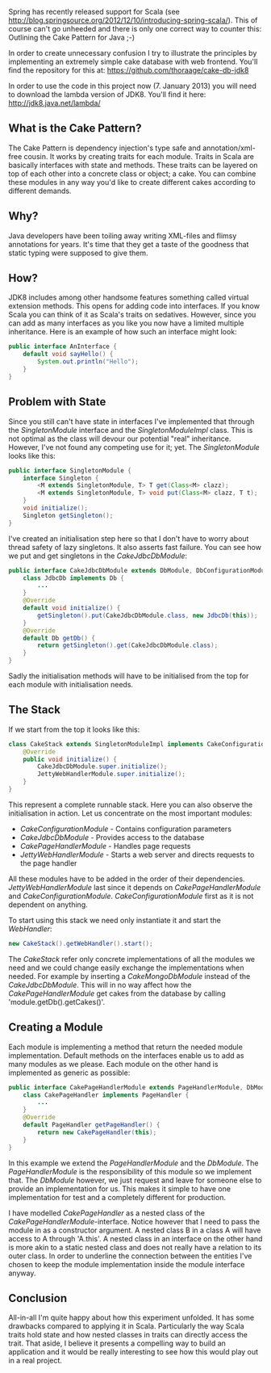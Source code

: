 Spring has recently released support for Scala (see http://blog.springsource.org/2012/12/10/introducing-spring-scala/). This of course can't go unheeded and there is only one correct way to counter this: Outlining the Cake Pattern for Java ;-)

In order to create unnecessary confusion I try to illustrate the principles by implementing an extremely simple cake database with web frontend. You'll find the repository for this at: https://github.com/thoraage/cake-db-jdk8

In order to use the code in this project now (7. January 2013) you will need to download the lambda version of JDK8. You'll find it here: http://jdk8.java.net/lambda/

## What is the Cake Pattern?

The Cake Pattern is dependency injection's type safe and annotation/xml-free cousin. It works by creating traits for each module. Traits in Scala are basically interfaces with state and methods. These traits can be layered on top of each other into a concrete class or object; a cake. You can combine these modules in any way you'd like to create different cakes according to different demands.

## Why?

Java developers have been toiling away writing XML-files and flimsy annotations for years. It's time that they get a taste of the goodness that static typing were supposed to give them.

## How?

JDK8 includes among other handsome features something called virtual extension methods. This opens for adding code into interfaces. If you know Scala you can think of it as Scala's traits on sedatives. However, since you can add as many interfaces as you like you now have a limited multiple inheritance. Here is an example of how such an interface might look:

```java
public interface AnInterface {
    default void sayHello() {
        System.out.println("Hello");
    }
}
```

## Problem with State

Since you still can't have state in interfaces I've implemented that through the _SingletonModule_ interface and the _SingletonModuleImpl_ class. This is not optimal as the class will devour our potential "real" inheritance. However, I've not found any competing use for it; yet. The _SingletonModule_ looks like this:

```java
public interface SingletonModule {
    interface Singleton {
        <M extends SingletonModule, T> T get(Class<M> clazz);
        <M extends SingletonModule, T> void put(Class<M> clazz, T t);
    }
    void initialize();
    Singleton getSingleton();
}
```

I've created an initialisation step here so that I don't have to worry about thread safety of lazy singletons. It also asserts fast failure. You can see how we put and get singletons in the _CakeJdbcDbModule_:

```java
public interface CakeJdbcDbModule extends DbModule, DbConfigurationModule, SingletonModule {
    class JdbcDb implements Db {
        ...
    }
    @Override
    default void initialize() {
        getSingleton().put(CakeJdbcDbModule.class, new JdbcDb(this));
    }
    @Override
    default Db getDb() {
        return getSingleton().get(CakeJdbcDbModule.class);
    }
}
```

Sadly the initialisation methods will have to be initialised from the top for each module with initialisation needs.

## The Stack

If we start from the top it looks like this:

```java
class CakeStack extends SingletonModuleImpl implements CakeConfigurationModule, CakeJdbcDbModule, CakePageHandlerModule, JettyWebHandlerModule {
    @Override
    public void initialize() {
        CakeJdbcDbModule.super.initialize();
        JettyWebHandlerModule.super.initialize();
    }
}
```

This represent a complete runnable stack. Here you can also observe the initialisation in action. Let us concentrate on the most important modules:

* _CakeConfigurationModule_ - Contains configuration parameters
* _CakeJdbcDbModule_ - Provides access to the database
* _CakePageHandlerModule_ - Handles page requests
* _JettyWebHandlerModule_ - Starts a web server and directs requests to the page handler

All these modules have to be added in the order of their dependencies. _JettyWebHandlerModule_ last since it depends on _CakePageHandlerModule_ and _CakeConfigurationModule_. _CakeConfigurationModule_ first as it is not dependent on anything.

To start using this stack we need only instantiate it and start the _WebHandler_:

```java
new CakeStack().getWebHandler().start();
```

The _CakeStack_ refer only concrete implementations of all the modules we need and we could change easily exchange the implementations when needed. For example by inserting a _CakeMongoDbModule_ instead of the _CakeJdbcDbModule_. This will in no way affect how the _CakePageHandlerModule_ get cakes from the database by calling 'module.getDb().getCakes()'.

## Creating a Module

Each module is implementing a method that return the needed module implementation. Default methods on the interfaces enable us to add as many modules as we please. Each module on the other hand is implemented as generic as possible:

```java
public interface CakePageHandlerModule extends PageHandlerModule, DbModule {
    class CakePageHandler implements PageHandler {
        ...
    }
    @Override
    default PageHandler getPageHandler() {
        return new CakePageHandler(this);
    }
}
```

In this example we extend the _PageHandlerModule_ and the _DbModule_. The _PageHandlerModule_ is the responsibility of this module so we implement that. The _DbModule_ however, we just request and leave for someone else to provide an implementation for us. This makes it simple to have one implementation for test and a completely different for production.

I have modelled _CakePageHandler_ as a nested class of the _CakePageHandlerModule_-interface. Notice however that I need to pass the module in as a constructor argument. A nested class B in a class A will have access to A through 'A.this'. A nested class in an interface on the other hand is more akin to a static nested class and does not really have a relation to its outer class. In order to underline the connection between the entities I've chosen to keep the module implementation inside the module interface anyway.

## Conclusion

All-in-all I'm quite happy about how this experiment unfolded. It has some drawbacks compared to applying it in Scala. Particularly the way Scala traits hold state and how nested classes in traits can directly access the trait. That aside, I believe it presents a compelling way to build an application and it would be really interesting to see how this would play out in a real project.